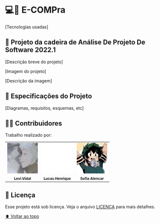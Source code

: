 # 💻🛒 E-COMPra

[Tecnologias usadas]

## :dart: Projeto da cadeira de Análise De Projeto De Software 2022.1

[Descrição breve do projeto]


[Imagem do projeto]
<!-- <img src="imagens-README/visual-jogo/gabrielmpinha-github-io-1024x768desktop-7646be.jpg" alt="imagem do jogo da forca"> -->

[Descrição da imagem]
<!-- > Um jogo de Browser com a temática de jogo da forca. Trabalho predominantemente funcional feito em Kotlin, juntamente com um tradutor para Java Script. -->

## 📃 Especificações do Projeto

[Diagramas, requisitos, esquemas, etc]

## :man_technologist: Contribuidores

Trabalho realizado por:

<table>
  <tr>
    <td align="center">
      <a href="https://github.com/levi0112">
        <img src="imagens-README/contribuidores/perfil-levi.jpg" width="100px;" alt="Foto de Levi Vidal no GitHub"/><br>
        <sub>
          <b>Levi Vidal</b>
        </sub>
      </a>
    </td>
    <td align="center">
      <a href="https://github.com/LucasHenrique-dev">
        <img src="imagens-README/contribuidores/perfil-lucas.svg" width="100px;" alt="Foto de Lucas Henrique no Github"/><br>
        <sub>
          <b>Lucas Henrique</b>
        </sub>
      </a>
    </td>
    <td align="center">
      <a href="https://github.com/sofiawolf2">
        <img src="imagens-README/contribuidores/perfil-sofia.jpg" width="100px;" alt="Foto de Sofia Alencar no Github"/><br>
        <sub>
          <b>Sofia Alencar</b>
        </sub>
      </a>
    </td>
  </tr>
</table>

## 📝 Licença

Esse projeto está sob licença. Veja o arquivo [LICENÇA](LICENSE) para mais detalhes.

[⬆ Voltar ao topo](#video_game-jogo-da-forca)<br>
